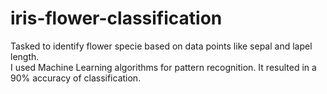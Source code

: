 # iris-flower-classification
Tasked to identify flower specie based on data points like sepal and lapel length.  
I used Machine Learning algorithms for pattern recognition.
It resulted in a 90% accuracy of classification.  

